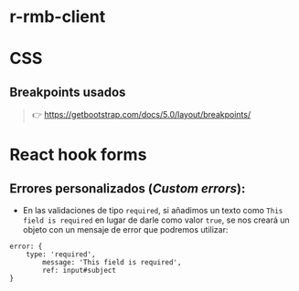 # r-rmb-client


# CSS

## Breakpoints usados

> 👉 https://getbootstrap.com/docs/5.0/layout/breakpoints/



# React hook forms

## Errores personalizados (_Custom errors_):

- En las validaciones de tipo ``required``, si añadimos un texto como ``This field is required``
en lugar de darle como valor ``true``, se nos creará un objeto con un mensaje de error que podremos
utilizar:

```
error: {
    type: 'required', 
        message: 'This field is required', 
        ref: input#subject
}
```